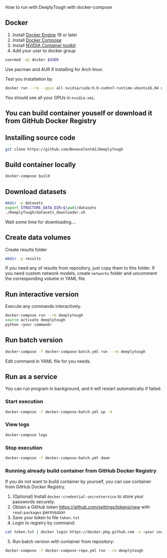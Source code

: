 How to run with DeeplyTough with docker-compose

## Docker

1. Install [Docker Engine](https://docs.docker.com/engine/install/) 19 or later
2. Install [Docker Compose](https://docs.docker.com/compose/install/)
3. Install [NVIDIA Container toolkit](https://docs.nvidia.com/datacenter/cloud-native/container-toolkit/install-guide.html)
4. Add your user to docker group
```bash
usermod -aG docker $USER
```
Use pacman and AUR if installing for Arch linux.

Test you installation by
```bash
docker run --rm --gpus all nvidia/cuda:9.0-cudnn7-runtime-ubuntu16.04 nvidia-smi
```
You should see all your GPUs in `nvidia-smi`.

## You can build container youself or download it from GitHub Docker Registry

## Installing source code
```bash
git clone https://github.com/BenevolentAI/DeeplyTough
```

## Build container locally
```bash
docker-compose build
```

## Download datasets
```bash
mkdir -p datasets
export STRUCTURE_DATA_DIR=$(pwd)/datasets
./DeeplyTough/datasets_downloader.sh 
```
Wait some time for downloading....

## Create data volumes
Create results folder
```bash
mkdir -p results
```
If you need any of results from repository, just copy them to this folder.
If you need custom network models, create `networks` folder and uncomment the corresponding volume in YAML file.

## Run interactive version
Execute any commands interactively.
```bash
docker-compose run --rm deeplytough
source activate deeplytough
python <your command>
```


## Run batch version
```bash
docker-compose -f docker-compose-batch.yml run --rm deeplytough
```
Edit command in YAML file for you needs.

## Run as a service
You can run program in background, and it will restart automatically if failed.
### Start execution
```bash
docker-compose -f docker-compose-batch.yml up -d
```
### View logs
```bash
docker-compose logs
```
### Stop execution
```bash
docker-compose -f docker-compose-batch.yml down
```

### Running already build container from GitHub Docker Registry
If you do not want to build container by yourself, you can use container from GitHub Docker Registry.
1. (Optional) Install  `docker-credential-secretservice` to store your passwords securely.
2. Obtain a GitHub token https://github.com/settings/tokens/new with `read:packages` permission
3. Save your token to file `token.txt`
4. Login to registry by command:
```bash
cat token.txt | docker login https://docker.pkg.github.com -u <your username> --password-stdin
```
5. Run batch version with container from repository:
```bash
docker-compose -f docker-compose-repo.yml run --rm deeplytough
```

